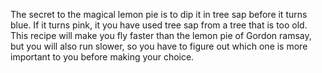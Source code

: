 The secret to the magical lemon pie is to dip it in tree sap before it turns blue. If it turns pink, it
you have used tree sap from a tree that is too old. This recipe will make you fly faster than the lemon pie of Gordon
ramsay, but you will also run slower, so you have to figure out which one is more important to you before making your
choice. 